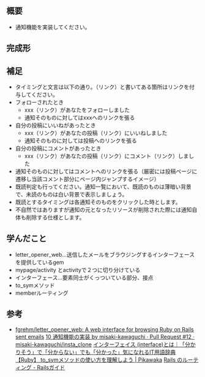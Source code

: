 ## 概要
- 通知機能を実装してください。

## 完成形

## 補足
- タイミングと文言は以下の通り。（リンク）と書いてある箇所はリンクを付与してください。
- フォローされたとき
  - xxx（リンク）があなたをフォローしました
  - 通知そのものに対してはxxxへのリンクを張る
- 自分の投稿にいいねがあったとき
  - xxx（リンク）があなたの投稿（リンク）にいいねしました
  - 通知そのものに対しては投稿へのリンクを張る
- 自分の投稿にコメントがあったとき
  - xxx（リンク）があなたの投稿（リンク）にコメント（リンク）しました
- 通知そのものに対してはコメントへのリンクを張る（厳密には投稿ページに遷移し当該コメント部分にページ内ジャンプするイメージ）
- 既読判定も行ってください。通知一覧において、既読のものは薄暗い背景で、未読のものは白い背景で表示しましょう。
- 既読とするタイミングは各通知そのものをクリックした時とします。
- 不自然ではありますが通知の元となったリソースが削除された際には通知自体も削除する仕様とします。

## 学んだこと
- letter_opener_web…送信したメールをブラウジングするインターフェースを提供しているgem
- mypage/activity とactivityで２つに切り分けている
- インターフェース…要素同士がくっついている部分、接点
- to_symメソッド
- memberルーティング


## 参考
- [fgrehm/letter_opener_web: A web interface for browsing Ruby on Rails sent emails](https://github.com/fgrehm/letter_opener_web)
[10 通知機能の実装 by misaki-kawaguchi · Pull Request #12 · misaki-kawaguchi/insta_clone](https://github.com/misaki-kawaguchi/insta_clone/pull/12)
[インターフェイス (interface)とは｜「分かりそう」で「分からない」でも「分かった」気になれるIT用語辞典](https://wa3.i-3-i.info/word11374.html)
[【Ruby】 to_symメソッドの使い方を理解しよう | Pikawaka](https://pikawaka.com/ruby/to_sym)
[Rails のルーティング - Railsガイド](https://railsguides.jp/routing.html)